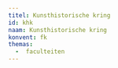 ```yaml
---
titel: Kunsthistorische kring
id: khk
naam: Kunsthistorische kring
konvent: fk
themas:
  -  faculteiten
---
```

